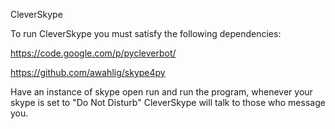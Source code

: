 CleverSkype

To run CleverSkype you must satisfy the following dependencies:

https://code.google.com/p/pycleverbot/

https://github.com/awahlig/skype4py

Have an instance of skype open run and run the program, whenever
your skype is set to "Do Not Disturb" CleverSkype will talk to those who message you.
